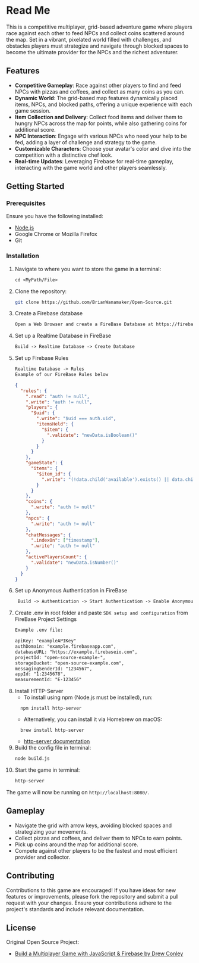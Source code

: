 # Read Me

This is a competitive multiplayer, grid-based adventure game where players race against each other to feed NPCs and collect coins scattered around the map. Set in a vibrant, pixelated world filled with challenges, and obstacles players must strategize and navigate through blocked spaces to become the ultimate provider for the NPCs and the richest adventurer.

## Features

- **Competitive Gameplay**: Race against other players to find and feed NPCs with pizzas and coffees, and collect as many coins as you can.
- **Dynamic World**: The grid-based map features dynamically placed items, NPCs, and blocked paths, offering a unique experience with each game session.
- **Item Collection and Delivery**: Collect food items and deliver them to hungry NPCs across the map for points, while also gathering coins for additional score.
- **NPC Interaction**: Engage with various NPCs who need your help to be fed, adding a layer of challenge and strategy to the game.
- **Customizable Characters**: Choose your avatar's color and dive into the competition with a distinctive chef look.
- **Real-time Updates**: Leveraging Firebase for real-time gameplay, interacting with the game world and other players seamlessly.

## Getting Started

### Prerequisites

Ensure you have the following installed:

- [Node.js](https://nodejs.org/)
- Google Chrome or Mozilla Firefox
- Git 

### Installation

1. Navigate to where you want to store the game in a terminal:
   ```txt
   cd <MyPath/File>
   ```
2. Clone the repository:
   ```sh
   git clone https://github.com/BrianWanamaker/Open-Source.git
   ```
3. Create a Firebase database
   ```sh
   Open a Web Browser and create a FireBase Database at https://firebase.google.com/
   ```
4. Set up a Realtime Database in FireBase
    ```txt
   Build -> Realtime Database -> Create Database
   ```
5. Set up Firebase Rules
   ```txt
   Realtime Database -> Rules
   Example of our FireBase Rules below
   ```
   ```json
   {
     "rules": {
       ".read": "auth != null",
       ".write": "auth != null",
       "players": {
         "$uid": {
           ".write": "$uid === auth.uid",
           "itemsHeld": {
             "$item": {
               ".validate": "newData.isBoolean()"
             }
           }
         }
       },
       "gameState": {
         "items": {
           "$item_id": {
             ".write": "(!data.child('available').exists() || data.child('available').val() === true) && newData.child('available').val() === false"
           }
         }
       },
       "coins": {
         ".write": "auth != null"
       },
       "npcs": {
         ".write": "auth != null"
       },
       "chatMessages": {
         ".indexOn": ["timestamp"],
         ".write": "auth != null"
       },
       "activePlayersCount": {
         ".validate": "newData.isNumber()"
       }
     }
   }
   ```
6. Set up Anonymous Authentication in FireBase
   ```txt
    Build -> Authentication -> Start Authentication -> Enable Anonymous Authentication
   ```
7. Create .env in root folder and paste `SDK setup and configuration` from FireBase Project Settings
   ```sh
   Example .env file:
   ```
   ```txt
   apiKey: "exampleAPIKey"
   authDomain: "example.firebaseapp.com",
   databaseURL: "https://example.firebaseio.com",
   projectId: "open-source-example-",
   storageBucket: "open-source-example.com",
   messagingSenderId: "1234567",
   appId: "1:2345678",
   measurementId: "E-123456"
   ```
8. Install HTTP-Server
    - To install using npm (Node.js must be installed), run:
   ```
     npm install http-server
   ```
   - Alternatively, you can install it via Homebrew on macOS:
   ```
     brew install http-server
   ```
   - [http-server documentation](https://github.com/http-party/http-server)
9. Build the config file in terminal:
   ```sh
   node build.js
   ```
10. Start the game in terminal:
    ```txt
    http-server
    ```
The game will now be running on `http://localhost:8080/`. 

## Gameplay

- Navigate the grid with arrow keys, avoiding blocked spaces and strategizing your movements.
- Collect pizzas and coffees, and deliver them to NPCs to earn points.
- Pick up coins around the map for additional score.
- Compete against other players to be the fastest and most efficient provider and collector.

## Contributing

Contributions to this game are encouraged! If you have ideas for new features or improvements, please fork the repository and submit a pull request with your changes. Ensure your contributions adhere to the project's standards and include relevant documentation.

## License

Original Open Source Project:
 -  [Build a Multiplayer Game with JavaScript & Firebase by Drew Conley](https://youtu.be/xhURh2RDzzg)
